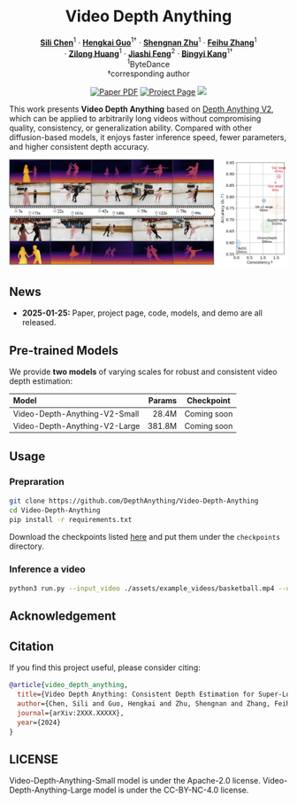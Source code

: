 <div align="center">
<h1>Video Depth Anything</h1>
  
[**Sili Chen**](https://github.com/SiliChen321)<sup>1</sup> · [**Hengkai Guo**](https://github.com/guohengkai)<sup>1&dagger;</sup> · [**Shengnan Zhu**](https://github.com/Shengnan-Zhu)<sup>1</sup>  · [**Feihu Zhang**]()<sup>1</sup>
<br>
  ·  [**Zilong Huang**](http://speedinghzl.github.io/)<sup>1</sup>   ·  [**Jiashi Feng**](https://sites.google.com/site/jshfeng/)<sup>2</sup>   ·  [**Bingyi Kang**](https://bingykang.github.io/)<sup>1&dagger;</sup> 
<br>
<sup>1</sup>ByteDance
<br>
&dagger;corresponding author

<a href="https://arxiv.org/abs/25XX.XXXXX"><img src='https://img.shields.io/badge/arXiv-Video Depth Anything-red' alt='Paper PDF'></a>
<a href='https://videodepthanything.github.io'><img src='https://img.shields.io/badge/Project_Page-Video Depth Anything-green' alt='Project Page'></a>
<a href='https://huggingface.co/spaces/depth-anything/XXXXXX'><img src='https://img.shields.io/badge/%F0%9F%A4%97%20Hugging%20Face-Demo-blue'></a>
</div>

</div>

This work presents **Video Depth Anything** based on [Depth Anything V2](https://github.com/DepthAnything/Depth-Anything-V2), which can be applied to arbitrarily long videos without compromising quality, consistency, or generalization ability. Compared with other diffusion-based models, it enjoys faster inference speed, fewer parameters, and higher consistent depth accuracy.

![teaser](assets/teaser_video_v2.png)

## News
- **2025-01-25:** Paper, project page, code, models, and demo are all released.


## Pre-trained Models
We provide **two models** of varying scales for robust and consistent video depth estimation:

| Model | Params | Checkpoint |
|:-|-:|:-:|
| Video-Depth-Anything-V2-Small | 28.4M | Coming soon |
| Video-Depth-Anything-V2-Large | 381.8M | Coming soon |


## Usage

### Prepraration

```bash
git clone https://github.com/DepthAnything/Video-Depth-Anything
cd Video-Depth-Anything
pip install -r requirements.txt
```

Download the checkpoints listed [here](#pre-trained-models) and put them under the `checkpoints` directory.

### Inference a video
```bash
python3 run.py --input_video ./assets/example_videos/basketball.mp4 --output_dir ./outputs --encoder vitl
```

## Acknowledgement

## Citation

If you find this project useful, please consider citing:

```bibtex
@article{video_depth_anything,
  title={Video Depth Anything: Consistent Depth Estimation for Super-Long Videos},
  author={Chen, Sili and Guo, Hengkai and Zhu, Shengnan and Zhang, Feihu and Huang, Zilong and Feng, Jiashi and Kang, Bingyi}
  journal={arXiv:2XXX.XXXXX},
  year={2024}
}
```


## LICENSE
Video-Depth-Anything-Small model is under the Apache-2.0 license. Video-Depth-Anything-Large model is under the CC-BY-NC-4.0 license.
